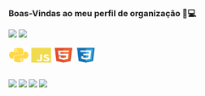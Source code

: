 ### Boas-Vindas ao meu perfil de organização 🖤💻

<div>
<img height="180em" src="https://github-readme-stats.vercel.app/api?username=GiulioCasalii&show_icons=true&theme=dark&include_all_commits=true&count_privat=true"/>
<img height="180em" src="https://github-readme-stats.vercel.app/api/top-langs/?username=GiulioCasalii&layout=compact&langs_count=16&theme=dark"/>
</div>

<div style="display: inline_block"><br>
  <img aling="center" alt="Giulio-Python" height="30" width="40" src="https://raw.githubusercontent.com/devicons/devicon/master/icons/python/python-plain.svg">
  <img aling="center" alt="Giulio-Js" height="30" width="40" src="https://raw.githubusercontent.com/devicons/devicon/master/icons/javascript/javascript-plain.svg">
  <img aling="center" alt="Giulio-HTML" height="30" width="40" src="https://raw.githubusercontent.com/devicons/devicon/master/icons/html5/html5-original.svg">
  <img aling="center" alt="Giulio-CSS" height="30" width="40" src="https://raw.githubusercontent.com/devicons/devicon/master/icons/css3/css3-original.svg">
</div>
  

##          


<div> 
  <a href="https://instagram.com/nevez_s2" target="_blank"><img src="https://img.shields.io/badge/-Instagram-%23E4405F?style=for-the-badge&logo=instagram&logoColor=white" target="_blank"></a>
  <a href="https://www.youtube.com/channel/UC8w1L2WUOEu3DI720qGvN2g" target="_blank"><img src="https://img.shields.io/badge/YouTube-FF0000?style=for-the-badge&logo=youtube&logoColor=white"></a>
  <a href = "mailto:giulioshtz@gmail.com"><img src="https://img.shields.io/badge/Gmail-D14836?style=for-the-badge&logo=gmail&logoColor=white"></a>
  <a href="https://www.linkedin.com/in/giulio-casali-12b4862a2/" target="_blank"><img src="https://img.shields.io/badge/-LinkedIn-%230077B5?style=for-the-badge&logo=linkedin&logoColor=white" target="_blank"></a> 
</div>
 
